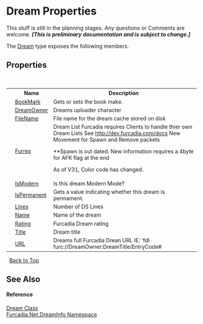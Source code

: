 # Dream Properties
This stuff is still in the planning stages. Any questions or Comments are welcome. _**\[This is preliminary documentation and is subject to change.\]**_

The <a href="T_Furcadia_Net_DreamInfo_Dream">Dream</a> type exposes the following members.


## Properties
&nbsp;<table><tr><th></th><th>Name</th><th>Description</th></tr><tr><td>![Public property](media/pubproperty.gif "Public property")</td><td><a href="P_Furcadia_Net_DreamInfo_Dream_BookMark">BookMark</a></td><td>
Gets or sets the book make.</td></tr><tr><td>![Public property](media/pubproperty.gif "Public property")</td><td><a href="P_Furcadia_Net_DreamInfo_Dream_DreamOwner">DreamOwner</a></td><td>
Dreams uploader character</td></tr><tr><td>![Public property](media/pubproperty.gif "Public property")</td><td><a href="P_Furcadia_Net_DreamInfo_Dream_FileName">FileName</a></td><td>
File name for the dream cache stored on disk</td></tr><tr><td>![Public property](media/pubproperty.gif "Public property")</td><td><a href="P_Furcadia_Net_DreamInfo_Dream_Furres">Furres</a></td><td>
Dream List Furcadia requires Clients to handle thier own Dream Lists See 
http://dev.furcadia.com/docs New Movement for Spawn and Remove packets

**Spawn is out dated. New information requires a 4byte for AFK flag at the end

As of V31, Color code has changed.</td></tr><tr><td>![Public property](media/pubproperty.gif "Public property")</td><td><a href="P_Furcadia_Net_DreamInfo_Dream_IsModern">IsModern</a></td><td>
Is this dream Modern Mode?</td></tr><tr><td>![Public property](media/pubproperty.gif "Public property")</td><td><a href="P_Furcadia_Net_DreamInfo_Dream_IsPermanent">IsPermanent</a></td><td>
Gets a value indicating whether this dream is permament.</td></tr><tr><td>![Public property](media/pubproperty.gif "Public property")</td><td><a href="P_Furcadia_Net_DreamInfo_Dream_Lines">Lines</a></td><td>
Number of DS Lines</td></tr><tr><td>![Public property](media/pubproperty.gif "Public property")</td><td><a href="P_Furcadia_Net_DreamInfo_Dream_Name">Name</a></td><td>
Name of the dream</td></tr><tr><td>![Public property](media/pubproperty.gif "Public property")</td><td><a href="P_Furcadia_Net_DreamInfo_Dream_Rating">Rating</a></td><td>
Furcadia Dream rating</td></tr><tr><td>![Public property](media/pubproperty.gif "Public property")</td><td><a href="P_Furcadia_Net_DreamInfo_Dream_Title">Title</a></td><td>
Dream title</td></tr><tr><td>![Public property](media/pubproperty.gif "Public property")</td><td><a href="P_Furcadia_Net_DreamInfo_Dream_URL">URL</a></td><td>
Dreams full Furcadia Drean URL 
IE: 'fdl furc://DreamOwner:DreamTitle/EntryCode#</td></tr></table>&nbsp;
<a href="#dream-properties">Back to Top</a>

## See Also


#### Reference
<a href="T_Furcadia_Net_DreamInfo_Dream">Dream Class</a><br /><a href="N_Furcadia_Net_DreamInfo">Furcadia.Net.DreamInfo Namespace</a><br />